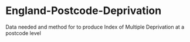 # England-Postcode-Deprivation
Data needed and method for to produce Index of Multiple Deprivation at a postcode level
